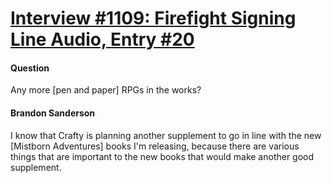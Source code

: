 # [Interview #1109: Firefight Signing Line Audio, Entry #20](https://www.theoryland.com/intvmain.php?i=1109#20)

#### Question

Any more [pen and paper] RPGs in the works?

#### Brandon Sanderson

I know that Crafty is planning another supplement to go in line with the new [Mistborn Adventures] books I'm releasing, because there are various things that are important to the new books that would make another good supplement.


